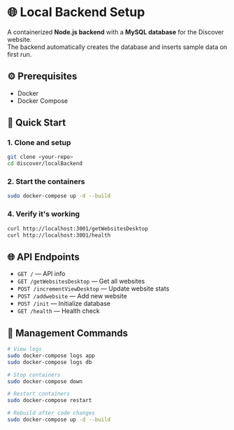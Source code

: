 # 🌐 Local Backend Setup

A containerized **Node.js backend** with a **MySQL database** for the Discover website.  
The backend automatically creates the database and inserts sample data on first run.

## ⚙️ Prerequisites

- Docker
- Docker Compose

## 🚀 Quick Start

### 1. Clone and setup
```bash
git clone <your-repo>
cd discover/localBackend
```

### 2. Start the containers
```bash
sudo docker-compose up -d --build
```

### 4. Verify it's working
```bash
curl http://localhost:3001/getWebsitesDesktop
curl http://localhost:3001/health
```

## 🌐 API Endpoints

- `GET /` — API info  
- `GET /getWebsitesDesktop` — Get all websites  
- `POST /incrementViewDesktop` — Update website stats  
- `POST /addwebsite` — Add new website  
- `POST /init` — Initialize database  
- `GET /health` — Health check  

## 🔧 Management Commands

```bash
# View logs
sudo docker-compose logs app
sudo docker-compose logs db

# Stop containers
sudo docker-compose down

# Restart containers
sudo docker-compose restart

# Rebuild after code changes
sudo docker-compose up -d --build
```
